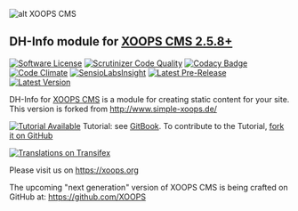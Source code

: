 ![alt XOOPS CMS](https://xoops.org/images/logoXoops4GithubRepository.png)
## DH-Info module for [XOOPS CMS 2.5.8+](https://xoops.org)
[![Software License](https://img.shields.io/badge/license-GPL-brightgreen.svg?style=flat)](LICENSE) 
[![Scrutinizer Code Quality](https://img.shields.io/scrutinizer/g/mambax7/info.svg?style=flat)](https://scrutinizer-ci.com/g/mambax7/info/?branch=master)
[![Codacy Badge](https://api.codacy.com/project/badge/grade/5b259d0cd7d847559d07d95d70f63e24)](https://www.codacy.com/app/mambax7/info)
[![Code Climate](https://img.shields.io/codeclimate/github/mambax7/info.svg?style=flat)](https://codeclimate.com/github/mambax7/info)
[![SensioLabsInsight](https://insight.sensiolabs.com/projects/22642cbc-96b7-4a32-bda7-6b7f00f14c95/mini.png)](https://insight.sensiolabs.com/projects/22642cbc-96b7-4a32-bda7-6b7f00f14c95)
[![Latest Pre-Release](https://img.shields.io/github/tag/XoopsModules25x/info.svg?style=flat)](https://github.com/XoopsModules25x/info/tags/)
[![Latest Version](https://img.shields.io/github/release/XoopsModules25x/info.svg?style=flat)](https://github.com/XoopsModules25x/info/releases/)

DH-Info for [XOOPS CMS](https://xoops.org) is a module for creating static content for your site. This version is forked from http://www.simple-xoops.de/ 

[![Tutorial Available](https://xoops.org/images/tutorial-available-blue.svg)](https://www.gitbook.com/book/xoops/xoops-info-module/) Tutorial: see [GitBook](https://www.gitbook.com/book/xoops/xoops-info-module/). 
To contribute to the Tutorial, [fork it on GitHub](https://github.com/XoopsDocs/info-tutorial)

[![Translations on Transifex](https://xoops.org/images/translations-transifex-blue.svg)](https://www.transifex.com/xoops) 

Please visit us on https://xoops.org

The upcoming "next generation" version of XOOPS CMS is being crafted on GitHub at: https://github.com/XOOPS

